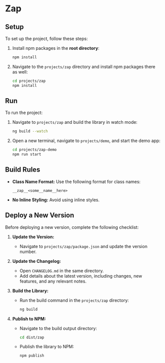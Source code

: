 # Zap

## Setup

To set up the project, follow these steps:

1. Install npm packages in the **root directory**:
   ```bash
   npm install
   ```

2. Navigate to the `projects/zap` directory and install npm packages there as well:
   ```bash
   cd projects/zap
   npm install
   ```

## Run

To run the project:

1. Navigate to `projects/zap` and build the library in watch mode:
   ```bash
   ng build --watch
   ```

2. Open a new terminal, navigate to `projects/demo`, and start the demo app:
   ```bash
   cd projects/zap-demo
   npm run start
   ```

## Build Rules

- **Class Name Format:** Use the following format for class names:
  ```
  __zap__<some__name__here>
  ```
- **No Inline Styling:** Avoid using inline styles.

## Deploy a New Version

Before deploying a new version, complete the following checklist:

1. **Update the Version:**
   - Navigate to `projects/zap/package.json` and update the version number.

2. **Update the Changelog:**
   - Open `CHANGELOG.md` in the same directory.
   - Add details about the latest version, including changes, new features, and any relevant notes.

3. **Build the Library:**
   - Run the build command in the `projects/zap` directory:
     ```bash
     ng build
     ```

4. **Publish to NPM:**
   - Navigate to the build output directory:
     ```bash
     cd dist/zap
     ```
   - Publish the library to NPM:
     ```bash
     npm publish
     
